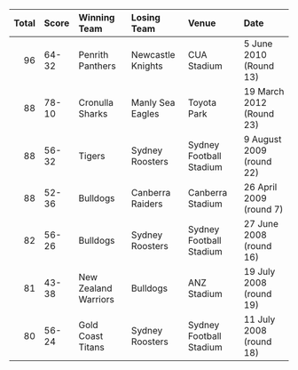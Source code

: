 |   Total | Score   | Winning Team         | Losing Team       | Venue                   | Date                     |
|--------:|:--------|:---------------------|:------------------|:------------------------|:-------------------------|
|      96 | 64-32   | Penrith Panthers     | Newcastle Knights | CUA Stadium             | 5 June 2010 (Round 13)   |
|      88 | 78-10   | Cronulla Sharks      | Manly Sea Eagles  | Toyota Park             | 19 March 2012 (Round 23) |
|      88 | 56-32   | Tigers               | Sydney Roosters   | Sydney Football Stadium | 9 August 2009 (round 22) |
|      88 | 52-36   | Bulldogs             | Canberra Raiders  | Canberra Stadium        | 26 April 2009 (round 7)  |
|      82 | 56-26   | Bulldogs             | Sydney Roosters   | Sydney Football Stadium | 27 June 2008 (round 16)  |
|      81 | 43-38   | New Zealand Warriors | Bulldogs          | ANZ Stadium             | 19 July 2008 (round 19)  |
|      80 | 56-24   | Gold Coast Titans    | Sydney Roosters   | Sydney Football Stadium | 11 July 2008 (round 18)  |